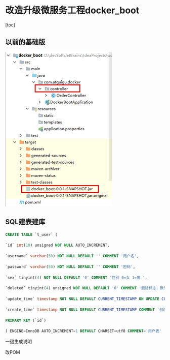 #  改造升级微服务工程docker_boot

[toc]

## 以前的基础版

![graphic](./images/axjNQ4Yrl3LSkKo.jpg)

## SQL建表建库

```sql
CREATE TABLE `t_user` (

`id` int(10) unsigned NOT NULL AUTO_INCREMENT,

`username` varchar(50) NOT NULL DEFAULT '' COMMENT '用户名',

`password` varchar(50) NOT NULL DEFAULT '' COMMENT '密码',

`sex` tinyint(4) NOT NULL DEFAULT '0' COMMENT '性别 0=女 1=男 ',

`deleted` tinyint(4) unsigned NOT NULL DEFAULT '0' COMMENT '删除标志，默认0不删除，1删除',

`update_time` timestamp NOT NULL DEFAULT CURRENT_TIMESTAMP ON UPDATE CURRENT_TIMESTAMP COMMENT '更新时间',

`create_time` timestamp NOT NULL DEFAULT CURRENT_TIMESTAMP COMMENT '创建时间',

PRIMARY KEY (`id`)

) ENGINE=InnoDB AUTO_INCREMENT=1 DEFAULT CHARSET=utf8 COMMENT='用户表'
```



一键生成说明

改POM

